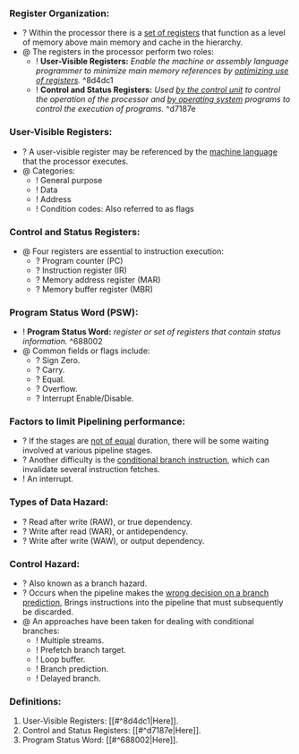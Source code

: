 ### **Register Organization:**
- ? Within the processor there is a <u>set of registers</u> that function as a level of memory above main memory and cache in the hierarchy.
- @ The registers in the processor perform two roles:
	- ! **User-Visible Registers:** *Enable the machine or assembly language programmer to minimize main memory references by <u>optimizing use of registers</u>.* ^8d4dc1
	- ! **Control and Status Registers:** *Used <u>by the control unit</u> to control the operation of the processor and <u>by operating system</u> programs to control the execution of programs.* ^d7187e

### **User-Visible Registers:**
- ? A user-visible register may be referenced by the <u>machine language</u> that the processor executes.
- @ Categories:
	- ! General purpose
	- ! Data
	- ! Address
	- ! Condition codes: Also referred to as flags

### **Control and Status Registers:**
- @ Four registers are essential to instruction execution:
	- ? Program counter (PC)
	- ? Instruction register (IR)
	- ? Memory address register (MAR)
	- ? Memory buffer register (MBR)

### **Program Status Word (PSW):**
- ! **Program Status Word:** *register or set of registers that contain status information.* ^688002
- @ Common fields or flags include:
	- ? Sign Zero.
	- ? Carry.
	- ? Equal.
	- ? Overflow.
	- ? Interrupt Enable/Disable.

### **Factors to limit Pipelining performance:**
- ? If the stages are <u>not of equal</u> duration, there will be some waiting involved at various pipeline stages.
- ? Another difficulty is the <u>conditional branch instruction</u>, which can invalidate several instruction fetches.
- ! An interrupt.

### **Types of Data Hazard:**
- ? Read after write (RAW), or true dependency.
- ? Write after read (WAR), or antidependency.
- ? Write after write (WAW), or output dependency.

### **Control Hazard:**
- ? Also known as a branch hazard.
- ? Occurs when the pipeline makes the <u>wrong decision on a branch prediction</u>, Brings instructions into the pipeline that must subsequently be discarded.
- @ An approaches have been taken for dealing with conditional branches:
	- ! Multiple streams.
	- ! Prefetch branch target.
	- ! Loop buffer.
	- ! Branch prediction.
	- ! Delayed branch.

### **Definitions:**
1. User-Visible Registers: [[#^8d4dc1|Here]].
2. Control and Status Registers: [[#^d7187e|Here]].
3. Program Status Word: [[#^688002|Here]].